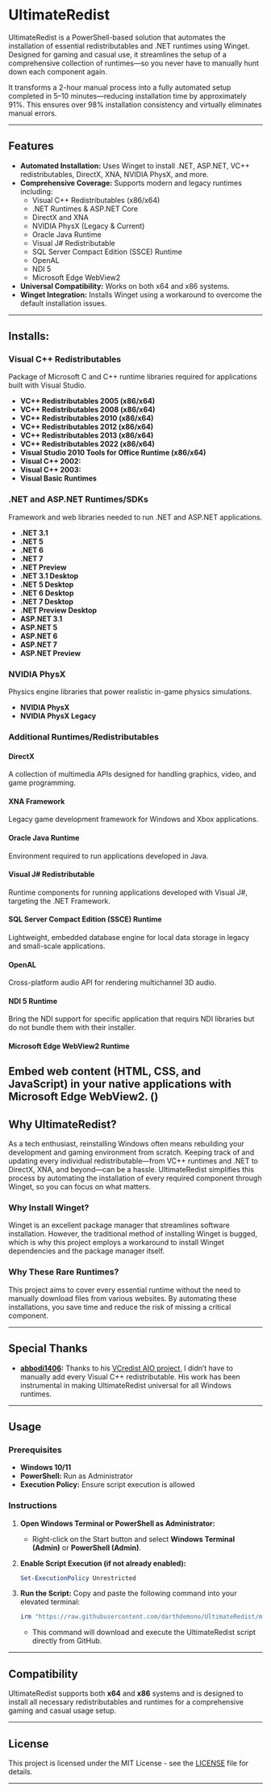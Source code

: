 # UltimateRedist

UltimateRedist is a PowerShell-based solution that automates the installation of essential redistributables and .NET runtimes using Winget. Designed for gaming and casual use, it streamlines the setup of a comprehensive collection of runtimes—so you never have to manually hunt down each component again.

It transforms a 2-hour manual process into a fully automated setup completed in 5–10 minutes—reducing installation time by approximately 91%. This ensures over 98% installation consistency and virtually eliminates manual errors.

---

## Features

- **Automated Installation:** Uses Winget to install .NET, ASP.NET, VC++ redistributables, DirectX, XNA, NVIDIA PhysX, and more.
- **Comprehensive Coverage:** Supports modern and legacy runtimes including:
  - Visual C++ Redistributables (x86/x64)
  - .NET Runtimes & ASP.NET Core
  - DirectX and XNA
  - NVIDIA PhysX (Legacy & Current)
  - Oracle Java Runtime
  - Visual J# Redistributable
  - SQL Server Compact Edition (SSCE) Runtime
  - OpenAL
  - NDI 5
  - Microsoft Edge WebView2
- **Universal Compatibility:** Works on both x64 and x86 systems.
- **Winget Integration:** Installs Winget using a workaround to overcome the default installation issues.

---

## Installs:

### Visual C++ Redistributables
Package of Microsoft C and C++ runtime libraries required for applications built with Visual Studio.

- **VC++ Redistributables 2005 (x86/x64)**
- **VC++ Redistributables 2008 (x86/x64)**
- **VC++ Redistributables 2010 (x86/x64)**
- **VC++ Redistributables 2012 (x86/x64)**
- **VC++ Redistributables 2013 (x86/x64)**
- **VC++ Redistributables 2022 (x86/x64)**
- **Visual Studio 2010 Tools for Office Runtime (x86/x64)**
- **Visual C++ 2002:**
- **Visual C++ 2003:**
- **Visual Basic Runtimes**

### .NET and ASP.NET Runtimes/SDKs
Framework and web libraries needed to run .NET and ASP.NET applications.

- **.NET 3.1**
- **.NET 5**
- **.NET 6**
- **.NET 7**
- **.NET Preview**
- **.NET 3.1 Desktop**
- **.NET 5 Desktop**
- **.NET 6 Desktop**
- **.NET 7 Desktop**
- **.NET Preview Desktop**
- **ASP.NET 3.1**
- **ASP.NET 5**
- **ASP.NET 6**
- **ASP.NET 7**
- **ASP.NET Preview**

### NVIDIA PhysX
Physics engine libraries that power realistic in-game physics simulations.
- **NVIDIA PhysX**
- **NVIDIA PhysX Legacy**

### Additional Runtimes/Redistributables
#### DirectX
A collection of multimedia APIs designed for handling graphics, video, and game programming.
#### XNA Framework
Legacy game development framework for Windows and Xbox applications.
#### Oracle Java Runtime
Environment required to run applications developed in Java.
#### Visual J# Redistributable
Runtime components for running applications developed with Visual J#, targeting the .NET Framework.
#### SQL Server Compact Edition (SSCE) Runtime
Lightweight, embedded database engine for local data storage in legacy and small-scale applications.
#### OpenAL
Cross-platform audio API for rendering multichannel 3D audio.
#### NDI 5 Runtime
Bring the NDI support for specific application that requirs NDI libraries but do not bundle them with their installer.
#### Microsoft Edge WebView2 Runtime
Embed web content (HTML, CSS, and JavaScript) in your native applications with Microsoft Edge WebView2. ()
---

## Why UltimateRedist?

As a tech enthusiast, reinstalling Windows often means rebuilding your development and gaming environment from scratch. Keeping track of and updating every individual redistributable—from VC++ runtimes and .NET to DirectX, XNA, and beyond—can be a hassle. UltimateRedist simplifies this process by automating the installation of every required component through Winget, so you can focus on what matters.

### Why Install Winget?
Winget is an excellent package manager that streamlines software installation. However, the traditional method of installing Winget is bugged, which is why this project employs a workaround to install Winget dependencies and the package manager itself.

### Why These Rare Runtimes?
This project aims to cover every essential runtime without the need to manually download files from various websites. By automating these installations, you save time and reduce the risk of missing a critical component.

---

## Special Thanks

- **[abbodi1406](https://github.com/abbodi1406/):** Thanks to his [VCredist AIO project](https://github.com/abbodi1406/vcredist), I didn’t have to manually add every Visual C++ redistributable. His work has been instrumental in making UltimateRedist universal for all Windows runtimes.

---

## Usage

### Prerequisites
- **Windows 10/11**
- **PowerShell:** Run as Administrator
- **Execution Policy:** Ensure script execution is allowed

### Instructions

1. **Open Windows Terminal or PowerShell as Administrator:**
   - Right-click on the Start button and select **Windows Terminal (Admin)** or **PowerShell (Admin)**.

2. **Enable Script Execution (if not already enabled):**
   ```powershell
   Set-ExecutionPolicy Unrestricted
   ```

3. **Run the Script:**
   Copy and paste the following command into your elevated terminal:
   ```powershell
   irm "https://raw.githubusercontent.com/darthdemono/UltimateRedist/main/UltimateRedist.ps1" | iex
   ```
   - This command will download and execute the UltimateRedist script directly from GitHub.

---

## Compatibility

UltimateRedist supports both **x64** and **x86** systems and is designed to install all necessary redistributables and runtimes for a comprehensive gaming and casual usage setup.

---
## License

This project is licensed under the MIT License - see the [LICENSE](LICENSE) file for details.

---
